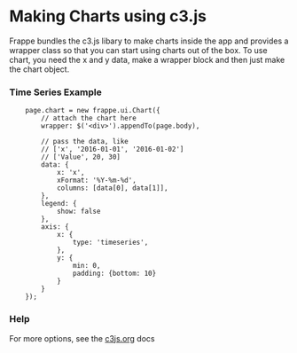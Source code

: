# Making Charts using c3.js

Frappe bundles the c3.js libary to make charts inside the app and provides a wrapper class so that you can start using charts out of the box. To use chart, you need the x and y data, make a wrapper block and then just make the chart object.

### Time Series Example

		page.chart = new frappe.ui.Chart({
			// attach the chart here
			wrapper: $('<div>').appendTo(page.body),

			// pass the data, like
			// ['x', '2016-01-01', '2016-01-02']
			// ['Value', 20, 30]
			data: {
				x: 'x',
				xFormat: '%Y-%m-%d',
				columns: [data[0], data[1]],
			},
			legend: {
				show: false
			},
			axis: {
				x: {
					type: 'timeseries',
				},
				y: {
					min: 0,
					padding: {bottom: 10}
				}
			}
		});

### Help

For more options, see the [c3js.org](http://c3js.org/examples.html) docs
